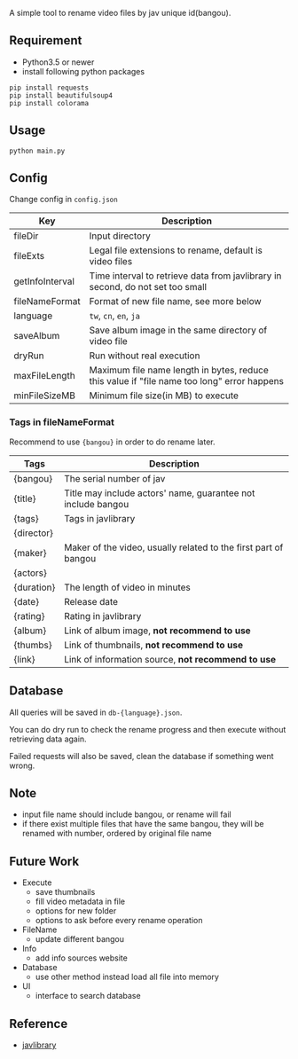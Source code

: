 A simple tool to rename video files by jav unique id(bangou).

## Requirement

- Python3.5 or newer
- install following python packages

```
pip install requests
pip install beautifulsoup4
pip install colorama
```

## Usage

`python main.py`

## Config

Change config in `config.json`

| Key             | Description                                                                                |
| --------------- | ------------------------------------------------------------------------------------------ |
| fileDir         | Input directory                                                                            |
| fileExts        | Legal file extensions to rename, default is video files                                    |
| getInfoInterval | Time interval to retrieve data from javlibrary in second, do not set too small             |
| fileNameFormat  | Format of new file name, see more below                                                    |
| language        | `tw`, `cn`, `en`, `ja`                                                                     |
| saveAlbum       | Save album image in the same directory of video file                                       |
| dryRun          | Run without real execution                                                                 |
| maxFileLength   | Maximum file name length in bytes, reduce this value if "file name too long" error happens |
| minFileSizeMB   | Minimum file size(in MB) to execute                                                        |

### Tags in fileNameFormat

Recommend to use `{bangou}` in order to do rename later.

| Tags       | Description                                                     |
| ---------- | --------------------------------------------------------------- |
| {bangou}   | The serial number of jav                                        |
| {title}    | Title may include actors' name, guarantee not include bangou    |
| {tags}     | Tags in javlibrary                                              |
| {director} |                                                                 |
| {maker}    | Maker of the video, usually related to the first part of bangou |
| {actors}   |                                                                 |
| {duration} | The length of video in minutes                                  |
| {date}     | Release date                                                    |
| {rating}   | Rating in javlibrary                                            |
| {album}    | Link of album image, **not recommend to use**                   |
| {thumbs}   | Link of thumbnails, **not recommend to use**                    |
| {link}     | Link of information source, **not recommend to use**            |

## Database

All queries will be saved in `db-{language}.json`.

You can do dry run to check the rename progress and then execute without retrieving data again.

Failed requests will also be saved, clean the database if something went wrong.

## Note

- input file name should include bangou, or rename will fail
- if there exist multiple files that have the same bangou, they will be renamed with number, ordered by original file name

## Future Work

- Execute
  - save thumbnails
  - fill video metadata in file
  - options for new folder
  - options to ask before every rename operation
- FileName
  - update different bangou
- Info
  - add info sources website
- Database
  - use other method instead load all file into memory
- UI
  - interface to search database

## Reference

- [javlibrary](http://javlibrary.com)

